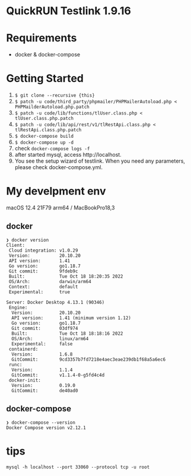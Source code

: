 # QuickRUN Testlink 1.9.16

# Requirements

* docker & docker-compose

# Getting Started

1. `$ git clone --recursive {this}`
1. `$ patch -u code/third_party/phpmailer/PHPMailerAutoload.php < PHPMailderAutoload.php.patch`
1. `$ patch -u code/lib/functions/tlUser.class.php < tlUser.class.php.patch`
1. `$ patch -u code/lib/api/rest/v1/tlRestApi.class.php < tlRestApi.class.php.patch`
1. `$ docker-compose build`
1. `$ docker-compose up -d`
1. check `docker-compose logs -f`
1. after started mysql, access http://localhost.
1. You see the setup wizard of testlink. When you need any parameters, please check docker-compose.yml.

# My develpment env

macOS 12.4 21F79 arm64 / MacBookPro18,3

## docker
```
❯ docker version
Client:
 Cloud integration: v1.0.29
 Version:           20.10.20
 API version:       1.41
 Go version:        go1.18.7
 Git commit:        9fdeb9c
 Built:             Tue Oct 18 18:20:35 2022
 OS/Arch:           darwin/arm64
 Context:           default
 Experimental:      true

Server: Docker Desktop 4.13.1 (90346)
 Engine:
  Version:          20.10.20
  API version:      1.41 (minimum version 1.12)
  Go version:       go1.18.7
  Git commit:       03df974
  Built:            Tue Oct 18 18:18:16 2022
  OS/Arch:          linux/arm64
  Experimental:     false
 containerd:
  Version:          1.6.8
  GitCommit:        9cd3357b7fd7218e4aec3eae239db1f68a5a6ec6
 runc:
  Version:          1.1.4
  GitCommit:        v1.1.4-0-g5fd4c4d
 docker-init:
  Version:          0.19.0
  GitCommit:        de40ad0
```
## docker-compose
```
❯ docker-compose --version
Docker Compose version v2.12.1
```
# tips
```
mysql -h localhost --port 33060 --protocol tcp -u root
```

